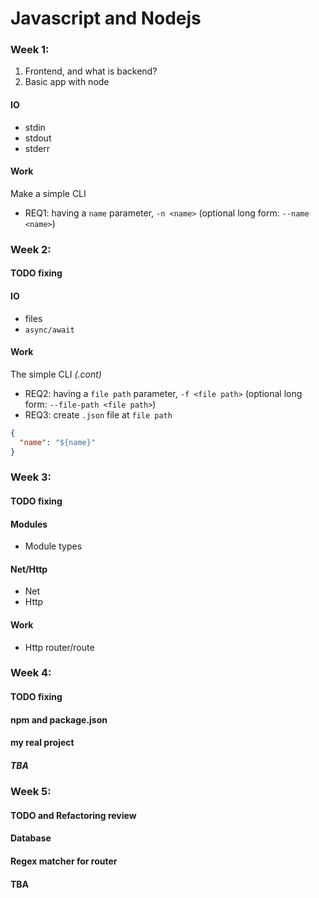 Javascript and Nodejs
===

### Week 1:
1. Frontend, and what is backend?
2. Basic app with node

#### IO

  - stdin
  - stdout
  - stderr

#### Work

Make a simple CLI

  - REQ1: having a `name` parameter, `-n <name>` (optional long form: `--name <name>`)

### Week 2:

  #### TODO fixing
  #### IO
  - files
  - `async/await`

  #### Work

  The simple CLI *(.cont)*

  - REQ2: having a `file path` parameter, `-f <file path>` (optional long form: `--file-path <file path>`)
  - REQ3: create `.json` file at `file path`

```json
{
  "name": "${name}"
}
```

### Week 3:
  #### TODO fixing
  #### Modules
  - Module types
  #### Net/Http
  - Net
  - Http

  #### Work
  - Http router/route

### Week 4:
  #### TODO fixing
  #### npm and package.json
  #### my real project
  ##### TBA

### Week 5:
  #### TODO and Refactoring review
  #### Database
  #### Regex matcher for router
  #### TBA
